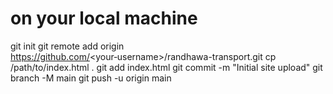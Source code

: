 # on your local machine
git init
git remote add origin https://github.com/<your‑username>/randhawa-transport.git
cp /path/to/index.html .
git add index.html
git commit -m "Initial site upload"
git branch -M main
git push -u origin main
